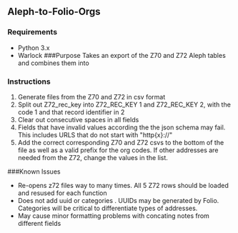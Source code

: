 ## Aleph-to-Folio-Orgs

### Requirements
* Python 3.x
* Warlock
###Purpose
Takes an export of the Z70 and Z72 Aleph tables and combines them into
### Instructions
1) Generate files from the Z70 and Z72 in csv format
2) Split out Z72_rec_key into Z72_REC_KEY 1 and Z72_REC_KEY 2, with the code 1 and that record identifier in 2
3)  Clear out consecutive spaces in all fields 
4)  Fields that have invalid values according the the json schema may fail.  This  includes URLS that do not start with "http{x}://"  
5)  Add the correct corresponding Z70 and Z72 csvs to the bottom of the file as well as a valid prefix for the org codes. If other addresses are needed from the Z72, change the values in the list.  

###Known Issues
* Re-opens z72 files way to many times.  All 5 Z72 rows should be loaded and resused for each function 
* Does not add uuid or categories .  UUIDs may be generated by Folio.  Categories will be critical to differentiate types of addresses.  
* May cause minor formatting problems with concating notes from different fields 
